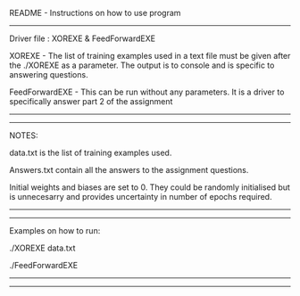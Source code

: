 README - Instructions on how to use program

*********************************************************************************************************************************
Driver file : XOREXE & FeedForwardEXE

XOREXE - The list of training examples used in a text file must be given after the ./XOREXE as a parameter. The output is to console and is specific to answering questions.

FeedForwardEXE - This can be run without any parameters. It is a driver to specifically answer part 2 of the assignment
*********************************************************************************************************************************

*********************************************************************************************************************************
NOTES:

data.txt is the list of training examples used.

Answers.txt contain all the answers to the assignment questions.

Initial weights and biases are set to 0. They could be randomly initialised but is unnecesarry and provides uncertainty in number of epochs required. 

*********************************************************************************************************************************

*********************************************************************************************************************************
Examples on how to run:

./XOREXE data.txt

./FeedForwardEXE

*********************************************************************************************************************************

*********************************************************************************************************************************



